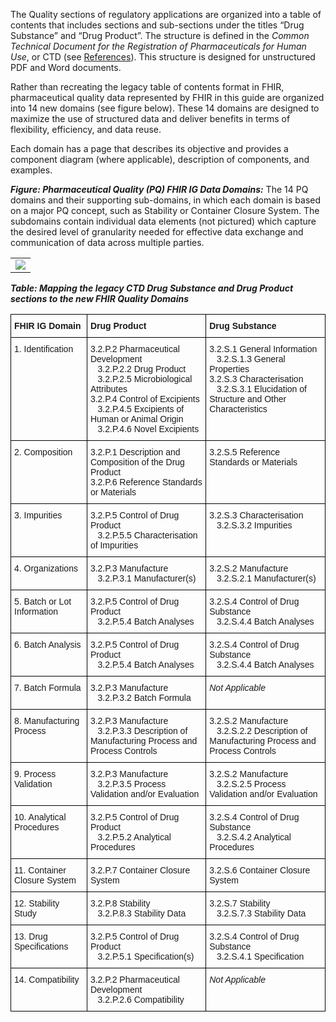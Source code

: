 The Quality sections of regulatory applications are organized into a table of contents that includes sections and sub-sections under the titles “Drug Substance” and “Drug Product”. The structure is defined in the *Common Technical Document for the Registration of Pharmaceuticals for Human Use*, or CTD (see [References](best_practices.html)). This structure is designed for unstructured PDF and Word documents.

Rather than recreating the legacy table of contents format in FHIR, pharmaceutical quality data represented by FHIR in this guide are organized into 14 new domains (see figure below). These 14 domains are designed to maximize the use of structured data and deliver benefits in terms of flexibility, efficiency, and data reuse.

Each domain has a page that describes its objective and provides a component diagram (where applicable), description of components, and examples.

***Figure: Pharmaceutical Quality (PQ) FHIR IG Data Domains:*** The 14 PQ domains and their supporting sub-domains, in which each domain is based on a major PQ concept, such as Stability or Container Closure System. The subdomains contain individual data elements (not pictured) which capture the desired level of granularity needed for effective data exchange and communication of data across multiple parties.
<table><tr><td><img src="all-domains-dx-PQ.png" usemap="#hotspots"/></td></tr></table>

***Table: Mapping the legacy CTD Drug Substance and Drug Product sections to the new FHIR Quality Domains***
<style type="text/css">
.tg  {border-collapse:collapse;border-spacing:0;}
.tg td{border-color:black;border-style:solid;border-width:1px;font-family:Arial, sans-serif;font-size:14px;
  overflow:hidden;padding:10px 5px;word-break:normal;}
.tg th{border-color:black;border-style:solid;border-width:1px;font-family:Arial, sans-serif;font-size:14px;
  font-weight:normal;overflow:hidden;padding:10px 5px;word-break:normal;}
.tg .tg-0lax{text-align:left;vertical-align:top}
</style>
<table class="tg">
<thead>
  <tr>
    <th class="tg-0lax"><b>FHIR IG Domain</b></th>
    <th class="tg-0lax"><b>Drug Product</b></th>
        <th class="tg-0lax"><b>Drug Substance</b></th>
  </tr>
</thead>
<tbody>
  <tr>
    <td class="tg-0lax">1. Identification</td>
    <td class="tg-0lax">3.2.P.2 Pharmaceutical Development
        <br>&nbsp;&nbsp;&nbsp;3.2.P.2.2 Drug Product 
        <br>&nbsp;&nbsp;&nbsp;3.2.P.2.5 Microbiological Attributes
    <br>3.2.P.4 Control of Excipients  
        <br>&nbsp;&nbsp;&nbsp;3.2.P.4.5 Excipients of Human or Animal Origin 
        <br>&nbsp;&nbsp;&nbsp;3.2.P.4.6 Novel Excipients</td>
    <td class="tg-0lax">3.2.S.1 General Information
        <br>&nbsp;&nbsp;&nbsp;3.2.S.1.3 General Properties
    <br>3.2.S.3 Characterisation
        <br>&nbsp;&nbsp;&nbsp;3.2.S.3.1 Elucidation of Structure and Other Characteristics</td>
  </tr>
  <tr>
    <td class="tg-0lax">2. Composition</td>
    <td class="tg-0lax">3.2.P.1 Description and Composition of the Drug Product<br>3.2.P.6 Reference Standards or Materials</td>
    <td class="tg-0lax">3.2.S.5 Reference Standards or Materials</td>
  </tr>
  <tr>
    <td class="tg-0lax">3. Impurities</td>
    <td class="tg-0lax">3.2.P.5 Control of Drug Product
    <br>&nbsp;&nbsp;&nbsp;3.2.P.5.5 Characterisation of Impurities</td>
    <td class="tg-0lax">3.2.S.3 Characterisation
    <br>&nbsp;&nbsp;&nbsp;3.2.S.3.2 Impurities</td>
  </tr>
  <tr>
    <td class="tg-0lax">4. Organizations</td>
    <td class="tg-0lax">3.2.P.3 Manufacture
    <br>&nbsp;&nbsp;&nbsp;3.2.P.3.1 Manufacturer(s)</td>
    <td class="tg-0lax">3.2.S.2 Manufacture
    <br>&nbsp;&nbsp;&nbsp;3.2.S.2.1 Manufacturer(s)</td>
  </tr>
  <tr>
    <td class="tg-0lax">5. Batch or Lot Information</td>
    <td class="tg-0lax">3.2.P.5 Control of Drug Product
    <br>&nbsp;&nbsp;&nbsp;3.2.P.5.4 Batch Analyses</td>
    <td class="tg-0lax">3.2.S.4 Control of Drug Substance
    <br>&nbsp;&nbsp;&nbsp;3.2.S.4.4 Batch Analyses</td>
  </tr>
  <tr>
    <td class="tg-0lax">6. Batch Analysis</td>
    <td class="tg-0lax">3.2.P.5 Control of Drug Product
    <br>&nbsp;&nbsp;&nbsp;3.2.P.5.4 Batch Analyses</td>
    <td class="tg-0lax">3.2.S.4 Control of Drug Substance
    <br>&nbsp;&nbsp;&nbsp;3.2.S.4.4 Batch Analyses</td>
  </tr>
  <tr>
    <td class="tg-0lax">7. Batch Formula</td>
    <td class="tg-0lax">3.2.P.3 Manufacture
    <br>&nbsp;&nbsp;&nbsp;3.2.P.3.2 Batch Formula</td>
    <td class="tg-0lax"><i>Not Applicable</i></td>
  </tr>
  <tr>
    <td class="tg-0lax">8. Manufacturing Process</td>
    <td class="tg-0lax">3.2.P.3 Manufacture
    <br>&nbsp;&nbsp;&nbsp;3.2.P.3.3 Description of Manufacturing Process and Process Controls</td>
    <td class="tg-0lax">3.2.S.2 Manufacture
    <br>&nbsp;&nbsp;&nbsp;3.2.S.2.2 Description of Manufacturing Process and Process Controls</td>
  </tr>
  <tr>
    <td class="tg-0lax">9. Process Validation</td>
    <td class="tg-0lax">3.2.P.3 Manufacture
    <br>&nbsp;&nbsp;&nbsp;3.2.P.3.5 Process Validation and/or Evaluation</td>
    <td class="tg-0lax">3.2.S.2 Manufacture
    <br>&nbsp;&nbsp;&nbsp;3.2.S.2.5 Process Validation and/or Evaluation</td>
  </tr>
  <tr>
    <td class="tg-0lax">10. Analytical Procedures</td>
    <td class="tg-0lax">3.2.P.5 Control of Drug Product
    <br>&nbsp;&nbsp;&nbsp;3.2.P.5.2 Analytical Procedures</td>
    <td class="tg-0lax">3.2.S.4 Control of Drug Substance
    <br>&nbsp;&nbsp;&nbsp;3.2.S.4.2 Analytical Procedures</td>
  </tr>
  <tr>
    <td class="tg-0lax">11. Container Closure System</td>
    <td class="tg-0lax">3.2.P.7 Container Closure System</td>
    <td class="tg-0lax">3.2.S.6 Container Closure System</td>
  </tr>
  <tr>
    <td class="tg-0lax">12. Stability Study</td>
    <td class="tg-0lax">3.2.P.8 Stability
    <br>&nbsp;&nbsp;&nbsp;3.2.P.8.3 Stability Data</td>
    <td class="tg-0lax">3.2.S.7 Stability
    <br>&nbsp;&nbsp;&nbsp;3.2.S.7.3 Stability Data</td>
  </tr>
  <tr>
    <td class="tg-0lax">13. Drug Specifications</td>
    <td class="tg-0lax">3.2.P.5 Control of Drug Product
    <br>&nbsp;&nbsp;&nbsp;3.2.P.5.1 Specification(s)</td>
    <td class="tg-0lax">3.2.S.4 Control of Drug Substance
    <br>&nbsp;&nbsp;&nbsp;3.2.S.4.1 Specification</td>
  </tr>
  <tr>
    <td class="tg-0lax">14. Compatibility</td>
    <td class="tg-0lax">3.2.P.2 Pharmaceutical Development
    <br>&nbsp;&nbsp;&nbsp;3.2.P.2.6 Compatibility</td>
    <td class="tg-0lax"><i>Not Applicable</i></td>
  </tr>
</tbody>
</table>

<map name="hotspots">
  <area shape='rect' coords='43,45,451,192' title='Identification' href='identification.html' alt='Identification' />
			<area shape='rect' coords='-4,201,301,312' title='Composition' href='composition.html' alt='Composition' />
			<area shape='rect' coords='21,325,368,394' title='Impurities' href='impurities.html' alt='Impurities' />
			<area shape='rect' coords='144,401,416,517' title='Organization' href='organizations.html' alt='Organization' />
			<area shape='rect' coords='48,522,404,596' title='Batch / Lot Information' href='batch_info.html' alt='Batch / Lot Information' />
			<area shape='rect' coords='49,603,403,678' title='Batch Analysis' href='batch_anal.html' alt='Batch Analysis' />
			<area shape='rect' coords='746,42,1096,193' title='Manufacturing' href='mnf_process.html' alt='Manufacturing' />
			<area shape='rect' coords='90,684,418,759' title='Batch Formula' href='batch_formula.html' alt='Batch Formula' />
			<area shape='rect' coords='746,199,1078,276' title='Process Validation' href='process_valid.html' alt='Process Validation' />
			<area shape='rect' coords='746,289,1100,364' title='Analytical Procedures' href='anal_proc.html' alt='Analytical Procedures' />
			<area shape='rect' coords='801,367,1233,460' title='Container Closure System' href='container.html' alt='Container Closure System' />
			<area shape='rect' coords='787,463,1104,571' title='Stability Study' href='stability.html' alt='Stability Study' />
			<area shape='rect' coords='809,579,1120,659' title='Specification' href='drug_specification.html' alt='Specification' />
			<area shape='rect' coords='780,662,1115,754' title='Compatibility' href='compatibility.html' alt='Compatibility' />
			<area shape='rect' coords='453,41,745,754' title='Click on the sections' href='domains.html' />
  
  
</map>